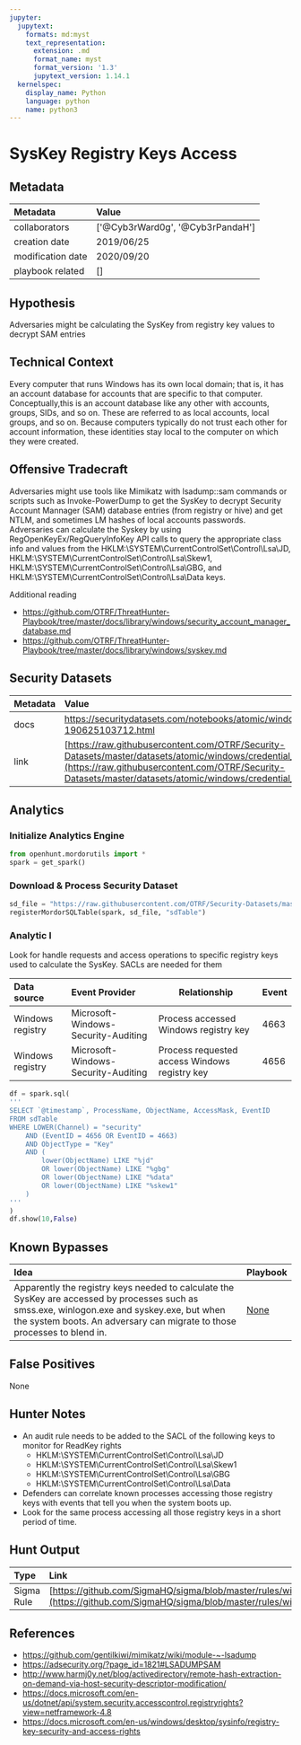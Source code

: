 ```yaml
---
jupyter:
  jupytext:
    formats: md:myst
    text_representation:
      extension: .md
      format_name: myst
      format_version: '1.3'
      jupytext_version: 1.14.1
  kernelspec:
    display_name: Python
    language: python
    name: python3
---
```


# SysKey Registry Keys Access


## Metadata



|     Metadata      |  Value  |
|:------------------|:---|
| collaborators     | ['@Cyb3rWard0g', '@Cyb3rPandaH'] |
| creation date     | 2019/06/25 |
| modification date | 2020/09/20 |
| playbook related  | [] |


## Hypothesis
Adversaries might be calculating the SysKey from registry key values to decrypt SAM entries


## Technical Context
Every computer that runs Windows has its own local domain; that is, it has an account database for accounts that are specific to that computer.
Conceptually,this is an account database like any other with accounts, groups, SIDs, and so on. These are referred to as local accounts, local groups, and so on.
Because computers typically do not trust each other for account information, these identities stay local to the computer on which they were created.


## Offensive Tradecraft
Adversaries might use tools like Mimikatz with lsadump::sam commands or scripts such as Invoke-PowerDump to get the SysKey to decrypt Security Account Mannager (SAM) database entries (from registry or hive) and get NTLM, and sometimes LM hashes of local accounts passwords.
Adversaries can calculate the Syskey by using RegOpenKeyEx/RegQueryInfoKey API calls to query the appropriate class info and values from the HKLM:\SYSTEM\CurrentControlSet\Control\Lsa\JD, HKLM:\SYSTEM\CurrentControlSet\Control\Lsa\Skew1, HKLM:\SYSTEM\CurrentControlSet\Control\Lsa\GBG, and HKLM:\SYSTEM\CurrentControlSet\Control\Lsa\Data keys.

Additional reading
* https://github.com/OTRF/ThreatHunter-Playbook/tree/master/docs/library/windows/security_account_manager_database.md
* https://github.com/OTRF/ThreatHunter-Playbook/tree/master/docs/library/windows/syskey.md


## Security Datasets



| Metadata  |    Value  |
|:----------|:----------|
| docs      | https://securitydatasets.com/notebooks/atomic/windows/credential_access/SDWIN-190625103712.html        |
| link      | [https://raw.githubusercontent.com/OTRF/Security-Datasets/master/datasets/atomic/windows/credential_access/host/empire_mimikatz_sam_access.zip](https://raw.githubusercontent.com/OTRF/Security-Datasets/master/datasets/atomic/windows/credential_access/host/empire_mimikatz_sam_access.zip)  |


## Analytics


### Initialize Analytics Engine

```python
from openhunt.mordorutils import *
spark = get_spark()
```

### Download & Process Security Dataset

```python
sd_file = "https://raw.githubusercontent.com/OTRF/Security-Datasets/master/datasets/atomic/windows/credential_access/host/empire_mimikatz_sam_access.zip"
registerMordorSQLTable(spark, sd_file, "sdTable")
```

### Analytic I
Look for handle requests and access operations to specific registry keys used to calculate the SysKey. SACLs are needed for them



| Data source | Event Provider | Relationship | Event |
|:------------|:---------------|--------------|-------|
| Windows registry | Microsoft-Windows-Security-Auditing | Process accessed Windows registry key | 4663 |
| Windows registry | Microsoft-Windows-Security-Auditing | Process requested access Windows registry key | 4656 |

```python
df = spark.sql(
'''
SELECT `@timestamp`, ProcessName, ObjectName, AccessMask, EventID
FROM sdTable
WHERE LOWER(Channel) = "security"
    AND (EventID = 4656 OR EventID = 4663)
    AND ObjectType = "Key"
    AND (
        lower(ObjectName) LIKE "%jd"
        OR lower(ObjectName) LIKE "%gbg"
        OR lower(ObjectName) LIKE "%data"
        OR lower(ObjectName) LIKE "%skew1"
    )
'''
)
df.show(10,False)
```

## Known Bypasses



| Idea | Playbook |
|:-----|:---------|
| Apparently the registry keys needed to calculate the SysKey are accessed by processes such as smss.exe, winlogon.exe and syskey.exe, but when the system boots. An adversary can migrate to those processes to blend in. | [None](https://github.com/OTRF/ThreatHunter-Playbook/blob/master/playbooks/None.yaml) |


## False Positives
None


## Hunter Notes
* An audit rule needs to be added to the SACL of the following keys to monitor for ReadKey rights
  * HKLM:\SYSTEM\CurrentControlSet\Control\Lsa\JD
  * HKLM:\SYSTEM\CurrentControlSet\Control\Lsa\Skew1
  * HKLM:\SYSTEM\CurrentControlSet\Control\Lsa\GBG
  * HKLM:\SYSTEM\CurrentControlSet\Control\Lsa\Data
* Defenders can correlate known processes accessing those registry keys with events that tell you when the system boots up.
* Look for the same process accessing all those registry keys in a short period of time.


## Hunt Output

| Type | Link |
| :----| :----|
| Sigma Rule | [https://github.com/SigmaHQ/sigma/blob/master/rules/windows/builtin/security/win_syskey_registry_access.yml](https://github.com/SigmaHQ/sigma/blob/master/rules/windows/builtin/security/win_syskey_registry_access.yml) |


## References
* https://github.com/gentilkiwi/mimikatz/wiki/module-~-lsadump
* https://adsecurity.org/?page_id=1821#LSADUMPSAM
* http://www.harmj0y.net/blog/activedirectory/remote-hash-extraction-on-demand-via-host-security-descriptor-modification/
* https://docs.microsoft.com/en-us/dotnet/api/system.security.accesscontrol.registryrights?view=netframework-4.8
* https://docs.microsoft.com/en-us/windows/desktop/sysinfo/registry-key-security-and-access-rights
